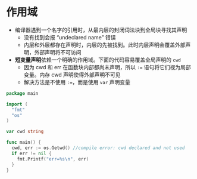 # 作用域

- 编译器遇到一个名字的引用时，从最内层的封闭词法块到全局块寻找其声明
  - 没有找到会报 “undeclared name” 错误
  - 内层和外层都存在声明时，内层的先被找到。此时内层声明会覆盖外部声明，外部声明将不可访问
- **短变量声明**依赖一个明确的作用域。下面的代码容易覆盖全局声明的 `cwd`
  - 因为 cwd 和 err 在函数块内部都尚未声明，所以 `:=` 语句将它们视为局部变量。内存 cwd 声明使得外部声明不可见
  - 解决方法是不使用 `:=`，而是使用 `var` 声明变量

```go
package main

import (
  "fmt"
  "os"
)

var cwd string

func main() {
  cwd, err := os.Getwd() //compile error: cwd declared and not used
  if err != nil {
    fmt.Printf("err=%s\n", err)
  }
}
```
